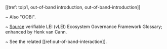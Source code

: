 [[tref: toip1, out-of-band introduction, out-of-band-introduction]]

~ Also "OOBI". 

~ [Source](https://www.gleif.org/vlei/introducing-the-vlei-ecosystem-governance-framework/2023-12-15_vlei-egf-v2.0-glossary_v1.3_final.pdf) verifiable LEI (vLEI) Ecosystem Governance Framework Glossary; enhanced by Henk van Cann.

~ See the related [[ref:out-of-band-interaction]].
